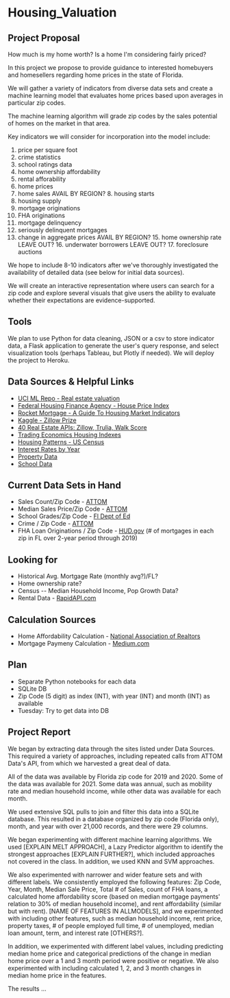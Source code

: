 # Housing_Valuation

## Project Proposal

How much is my home worth? Is a home I'm considering fairly priced? 

In this project we propose to provide guidance to interested homebuyers and homesellers regarding home prices in the state of Florida.

We will gather a variety of indicators from diverse data sets and create a machine learning model that evaluates home prices based upon averages in particular zip codes. 

The machine learning algorithm will grade zip codes by the sales potential of homes on the market in that area.

Key indicators we will consider for incorporation into the model include: 
1. price per square foot
2. crime statistics
3. school ratings data
4. home ownership affordability
5. rental afforability
6. home prices
7. home sales 
AVAIL BY REGION? 8. housing starts
9. housing supply
10. mortgage originations
11. FHA originations
12. mortgage delinquency
13. seriously delinquent mortgages
14. change in aggregate prices
AVAIL BY REGION? 15. home ownership rate
LEAVE OUT? 16. underwater borrowers
LEAVE OUT? 17. foreclosure auctions

We hope to include 8-10 indicators after we've thoroughly investigated the availability of detailed data (see below for initial data sources).

We will create an interactive representation where users can search for a zip code and explore several visuals that give users the ability to evaluate whether their expectations are evidence-supported.

## Tools

We plan to use Python for data cleaning, JSON or a csv to store indicator data, a Flask application to generate the user's query response, and select visualization tools (perhaps Tableau, but Plotly if needed). We will deploy the project to Heroku.

## Data Sources & Helpful Links
* [UCI ML Repo - Real estate valuation](https://archive.ics.uci.edu/ml/datasets/Real+estate+valuation+data+set)
* [Federal Housing Finance Agency - House Price Index](https://www.fhfa.gov/DataTools/Downloads/Pages/House-Price-Index-Datasets.aspx)
* [Rocket Mortgage - A Guide To Housing Market Indicators](https://www.rocketmortgage.com/learn/guide-to-housing-market-indicators)
* [Kaggle - Zillow Prize](https://www.kaggle.com/c/zillow-prize-1/data)
* [40 Real Estate APIs: Zillow, Trulia, Walk Score](https://www.programmableweb.com/news/40-real-estate-apis-zillow-trulia-walk-score/2012/02/15)
* [Trading Economics Housing Indexes](https://tradingeconomics.com/united-states/building-permits)
* [Housing Patterns - US Census](https://www.census.gov/data/tables/time-series/demo/housing-patterns/housing-patterns-tables.html)
* [Interest Rates by Year](https://data.worldbank.org/indicator/FR.INR.RINR?locations=US)
* [Property Data](https://api.developer.attomdata.com/home)
* [School Data](http://www.fldoe.org/accountability/accountability-reporting/school-grades/)

## Current Data Sets in Hand
* Sales Count/Zip Code - [ATTOM](https://api.developer.attomdata.com/home)  
* Median Sales Price/Zip Code - [ATTOM](https://api.developer.attomdata.com/home)
* School Grades/Zip Code - [Fl Dept of Ed](http://www.fldoe.org/accountability/accountability-reporting/school-grades/)
* Crime / Zip Code - [ATTOM](https://api.developer.attomdata.com/home)
* FHA Loan Originations / Zip Code - [HUD.gov](https://www.hud.gov/program_offices/housing/rmra/oe/rpts/sfsnap/sfsnap) (# of mortgages in each zip in FL over 2-year period through 2019) 

## Looking for
* Historical Avg. Mortgage Rate (monthly avg?)/FL?   
* Home ownership rate?   
* Census -- Median Household Income, Pop Growth Data?  
* Rental Data - [RapidAPI.com](https://rapidapi.com/moneals/api/rent-estimate)  

## Calculation Sources
* Home Affordability Calculation - [National Association of Realtors](https://www.nar.realtor/research-and-statistics/housing-statistics/housing-affordability-index/methodology)
* Mortgage Paymeny Calculation - [Medium.com](https://medium.com/personal-finance-analytics/mortgage-calculator-python-code-94d976d25a27)

## Plan
* Separate Python notebooks for each data  
* SQLite DB  
* Zip Code (5 digit) as index (INT), with year (INT) and month (INT) as available  
* Tuesday: Try to get data into DB  

## Project Report
We began by extracting data through the sites listed under Data Sources. This required a variety of approaches, including repeated calls from ATTOM Data's API, from which we harvested a great deal of data.

All of the data was available by Florida zip code for 2019 and 2020. Some of the data was available for 2021. Some data was annual, such as mobility rate and median household income, while other data was available for each month.

We used extensive SQL pulls to join and filter this data into a SQLite database. This resulted in a database organized by zip code (Florida only), month, and year with over 21,000 records, and there were 29 columns.

We began experimenting with different machine learning algorithms. We used [EXPLAIN MELT APPROACH], a Lazy Predictor algorithm to identify the strongest approaches [EXPLAIN FURTHER?], which included approaches not covered in the class. In addition, we used KNN and SVM approaches.

We also experimented with narrower and wider feature sets and with different labels. We consistently employed the following features: Zip Code, Year, Month, Median Sale Price, Total # of Sales, count of FHA loans, a calculated home affordability score (based on median mortgage payments' relation to 30% of median household income), and rent affordability (similar but with rent). [NAME OF FEATURES IN ALLMODELS], and we experimented with including other features, such as median household income, rent price, property taxes, # of people employed full time, # of unemployed, median loan amount, term, and interest rate [OTHERS?].

In addition, we experimented with different label values, including predicting median home price and categorical predictions of the change in median home price over a 1 and 3 month period were positive or negative. We also experimented with including calculated 1, 2, and 3 month changes in median home price in the features.

The results ...
